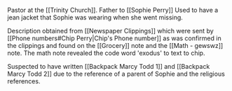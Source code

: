 Pastor at the [[Trinity Church]].
Father to [[Sophie Perry]]
Used to have a jean jacket that Sophie was wearing when she went missing.


Description obtained from [[Newspaper Clippings]] which were sent by [[Phone numbers#Chip Perry|Chip's Phone number]] as was confirmed in the clippings and found on the [[Grocery]] note and the [[Math - gewswz]] note. The math note revealed the code word 'exodus' to text to chip.

Suspected to have written [[Backpack Marcy Todd 1]] and [[Backpack Marcy Todd 2]] due to the reference of a parent of Sophie and the religious references.




